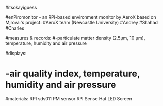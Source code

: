 #itsokayiguess

#enPiromonitor - an RPI-based environment monitor by AeroX based on Mjrovai's project: 
#AeroX team (Newcastle University)
#Andrey
#Shahad
#Charles

#measures & records:
#-particulate matter density (2.5μm, 10 μm), temperature, humidity and air pressure

#displays:
# -air quality index, temperature, humidity and air pressure

#materials: RPI sds011 PM sensor RPI Sense Hat LED Screen
